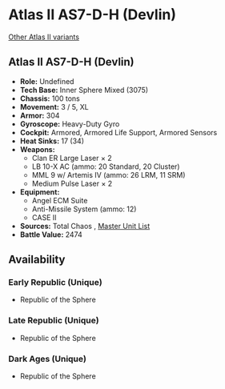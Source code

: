 # Atlas II AS7-D-H (Devlin) 

[Other Atlas II variants](../atlas_ii.md) 

## Atlas II AS7-D-H (Devlin) 

- **Role:** Undefined 
- **Tech Base:** Inner Sphere Mixed (3075) 
- **Chassis:** 100 tons 
- **Movement:** 3 / 5, XL 
- **Armor:** 304 
- **Gyroscope:** Heavy-Duty Gyro 
- **Cockpit:** Armored, Armored Life Support, Armored Sensors 
- **Heat Sinks:** 17 (34) 
- **Weapons:** 
  - Clan ER Large Laser × 2 
  - LB 10-X AC (ammo: 20 Standard, 20 Cluster) 
  - MML 9 w/ Artemis IV (ammo: 26 LRM, 11 SRM) 
  - Medium Pulse Laser × 2 
- **Equipment:** 
  - Angel ECM Suite 
  - Anti-Missile System (ammo: 12) 
  - CASE II 
- **Sources:** Total Chaos , [Master Unit List](http://masterunitlist.info/Unit/Details/7398/atlas-ii-as7-d-h-devlin) 
- **Battle Value:** 2474 

## Availability 

### Early Republic (Unique) 

- Republic of the Sphere 

### Late Republic (Unique) 

- Republic of the Sphere 

### Dark Ages (Unique) 

- Republic of the Sphere 

